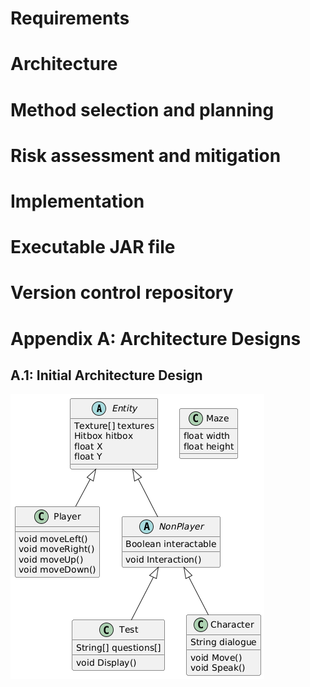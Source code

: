 # Requirements
# Architecture
# Method selection and planning
# Risk assessment and mitigation
# Implementation
# Executable JAR file
# Version control repository
# Appendix A: Architecture Designs
## A.1: Initial Architecture Design

![arch_1](arch_1.png)
